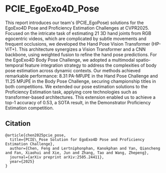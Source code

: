 # PCIE_EgoExo4D_Pose

This report introduces our team's (PCIE_EgoPose) solutions for the EgoExo4D Pose and Proficiency Estimation Challenges at CVPR2025. Focused on the intricate task of estimating 21 3D hand joints from RGB egocentric videos, which are complicated by subtle movements and frequent occlusions, we developed the Hand Pose Vision Transformer (HP-ViT+). This architecture synergizes a Vision Transformer and a CNN backbone, using weighted fusion to refine the hand pose predictions. For the EgoExo4D Body Pose Challenge, we adopted a multimodal spatio-temporal feature integration strategy to address the complexities of body pose estimation across dynamic contexts. Our methods achieved remarkable performance: 8.31 PA-MPJPE in the Hand Pose Challenge and 11.25 MPJPE in the Body Pose Challenge, securing championship titles in both competitions. We extended our pose estimation solutions to the Proficiency Estimation task, applying core technologies such as transformer-based architectures. This extension enabled us to achieve a top-1 accuracy of 0.53, a SOTA result, in the Demonstrator Proficiency Estimation competition.


## Citation
```
@article{chen2025pcie_pose,
  title={PCIE\_Pose Solution for EgoExo4D Pose and Proficiency Estimation Challenge},
  author={Chen, Feng and Lertniphonphan, Kanokphan and Yan, Qiancheng and Fan, Xiaohui and Xie, Jun and Zhang, Tao and Wang, Zhepeng},
  journal={arXiv preprint arXiv:2505.24411},
  year={2025}
}
```
